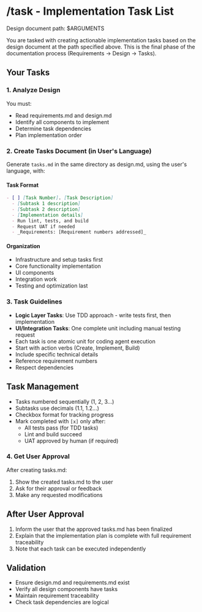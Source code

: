 # /task - Implementation Task List

Design document path: $ARGUMENTS

You are tasked with creating actionable implementation tasks based on the design document at the path specified above. This is the final phase of the documentation process (Requirements → Design → Tasks).

## Your Tasks

### 1. Analyze Design
You must:
- Read requirements.md and design.md
- Identify all components to implement
- Determine task dependencies
- Plan implementation order

### 2. Create Tasks Document (in User's Language)
Generate `tasks.md` in the same directory as design.md, using the user's language, with:

#### Task Format
```markdown
- [ ] [Task Number]. [Task Description]
  - [Subtask 1 description]
  - [Subtask 2 description]
  - [Implementation details]
  - Run lint, tests, and build
  - Request UAT if needed
  - _Requirements: [Requirement numbers addressed]_
```

#### Organization
- Infrastructure and setup tasks first
- Core functionality implementation
- UI components
- Integration work
- Testing and optimization last

### 3. Task Guidelines
- **Logic Layer Tasks**: Use TDD approach - write tests first, then implementation
- **UI/Integration Tasks**: One complete unit including manual testing request
- Each task is one atomic unit for coding agent execution
- Start with action verbs (Create, Implement, Build)
- Include specific technical details
- Reference requirement numbers
- Respect dependencies

## Task Management
- Tasks numbered sequentially (1, 2, 3...)
- Subtasks use decimals (1.1, 1.2...)
- Checkbox format for tracking progress
- Mark completed with `[x]` only after:
  - All tests pass (for TDD tasks)
  - Lint and build succeed
  - UAT approved by human (if required)

### 4. Get User Approval
After creating tasks.md:
1. Show the created tasks.md to the user
2. Ask for their approval or feedback
3. Make any requested modifications

## After User Approval
1. Inform the user that the approved tasks.md has been finalized
2. Explain that the implementation plan is complete with full requirement traceability
3. Note that each task can be executed independently

## Validation
- Ensure design.md and requirements.md exist
- Verify all design components have tasks
- Maintain requirement traceability
- Check task dependencies are logical